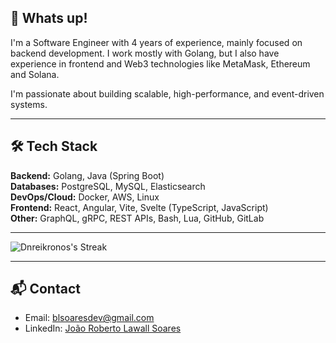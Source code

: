 ## 👋 Whats up!

I'm a Software Engineer with 4 years of experience, mainly focused on backend development. I work mostly with Golang, but I also have experience in frontend and Web3 technologies like MetaMask, Ethereum and Solana.

I'm passionate about building scalable, high-performance, and event-driven systems.

---

## 🛠 Tech Stack

**Backend:** Golang, Java (Spring Boot)  
**Databases:** PostgreSQL, MySQL, Elasticsearch  
**DevOps/Cloud:** Docker, AWS, Linux  
**Frontend:** React, Angular, Vite, Svelte (TypeScript, JavaScript)  
**Other:** GraphQL, gRPC, REST APIs, Bash, Lua, GitHub, GitLab

---

![Dnreikronos's Streak](https://github-readme-streak-stats.herokuapp.com/?user=Dnreikronos&theme=vue-dark&hide_border=true)

---

## 📬 Contact

- Email: [blsoaresdev@gmail.com](mailto:blsoaresdev@gmail.com)  
- LinkedIn: [João Roberto Lawall Soares](https://www.linkedin.com/in/joaorobertolawallsoares)
